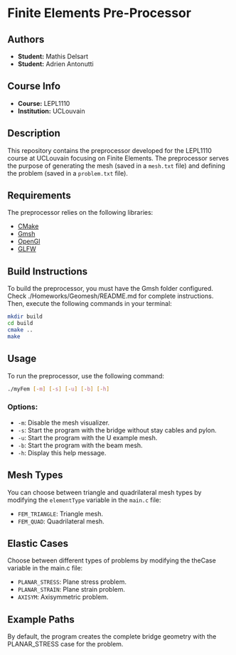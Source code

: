 # Finite Elements Pre-Processor

## Authors

- **Student:** Mathis Delsart
- **Student:** Adrien Antonutti

## Course Info

- **Course:** LEPL1110
- **Institution:** UCLouvain

## Description

This repository contains the preprocessor developed for the LEPL1110 course at UCLouvain focusing on Finite Elements. The preprocessor serves the purpose of generating the mesh (saved in a `mesh.txt` file) and defining the problem (saved in a `problem.txt` file).

## Requirements

The preprocessor relies on the following libraries:

- [CMake](https://cmake.org/)
- [Gmsh](https://gmsh.info/)
- [OpenGl](https://www.opengl.org/)
- [GLFW](https://www.glfw.org/)

## Build Instructions

To build the preprocessor, you must have the Gmsh folder configured. Check ./Homeworks/Geomesh/README.md for complete instructions.
Then, execute the following commands in your terminal:

```bash
mkdir build
cd build
cmake ..
make
```

## Usage

To run the preprocessor, use the following command:

```bash
./myFem [-m] [-s] [-u] [-b] [-h]
```

### Options:

- `-m`: Disable the mesh visualizer.
- `-s`: Start the program with the bridge without stay cables and pylon.
- `-u`: Start the program with the U example mesh.
- `-b`: Start the program with the beam mesh.
- `-h`: Display this help message.

## Mesh Types

You can choose between triangle and quadrilateral mesh types by modifying the `elementType` variable in the `main.c` file:

- `FEM_TRIANGLE`: Triangle mesh.
- `FEM_QUAD`: Quadrilateral mesh.

## Elastic Cases

Choose between different types of problems by modifying the theCase variable in the main.c file:

- `PLANAR_STRESS`: Plane stress problem.
- `PLANAR_STRAIN`: Plane strain problem.
- `AXISYM`: Axisymmetric problem.


## Example Paths

By default, the program creates the complete bridge geometry with the PLANAR_STRESS case for the problem.